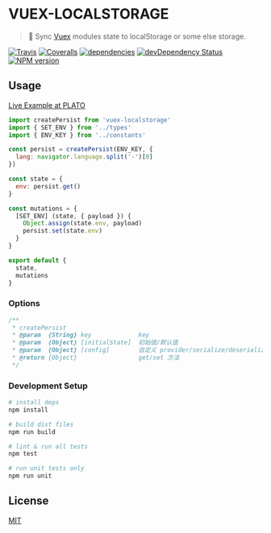 # VUEX-LOCALSTORAGE

> :dvd: Sync [Vuex](https://github.com/vuejs/vuex) modules state to localStorage or some else storage.

[![Travis](https://img.shields.io/travis/crossjs/vuex-localstorage.svg?style=flat-square)](https://travis-ci.org/crossjs/vuex-localstorage)
[![Coveralls](https://img.shields.io/coveralls/crossjs/vuex-localstorage.svg?style=flat-square)](https://coveralls.io/github/crossjs/vuex-localstorage)
[![dependencies](https://david-dm.org/crossjs/vuex-localstorage.svg?style=flat-square)](https://david-dm.org/crossjs/vuex-localstorage)
[![devDependency Status](https://david-dm.org/crossjs/vuex-localstorage/dev-status.svg?style=flat-square)](https://david-dm.org/crossjs/vuex-localstorage?type=dev)
[![NPM version](https://img.shields.io/npm/v/vuex-localstorage.svg?style=flat-square)](https://npmjs.org/package/vuex-localstorage)

## Usage

[Live Example at PLATO](https://github.com/crossjs/plato/blob/next/src/store/modules/env.js#L12-L19)

``` js
import createPersist from 'vuex-localstorage'
import { SET_ENV } from '../types'
import { ENV_KEY } from '../constants'

const persist = createPersist(ENV_KEY, {
  lang: navigator.language.split('-')[0]
})

const state = {
  env: persist.get()
}

const mutations = {
  [SET_ENV] (state, { payload }) {
    Object.assign(state.env, payload)
    persist.set(state.env)
  }
}

export default {
  state,
  mutations
}
```

### Options

``` js
/**
 * createPersist
 * @param  {String} key             key
 * @param  {Object} [initialState]  初始值/默认值
 * @param  {Object} [config]        自定义 provider/serialize/deserialize/expires
 * @return {Object}                 get/set 方法
 */
```

### Development Setup

``` bash
# install deps
npm install

# build dist files
npm run build

# lint & run all tests
npm test

# run unit tests only
npm run unit
```

## License

[MIT](http://opensource.org/licenses/MIT)
